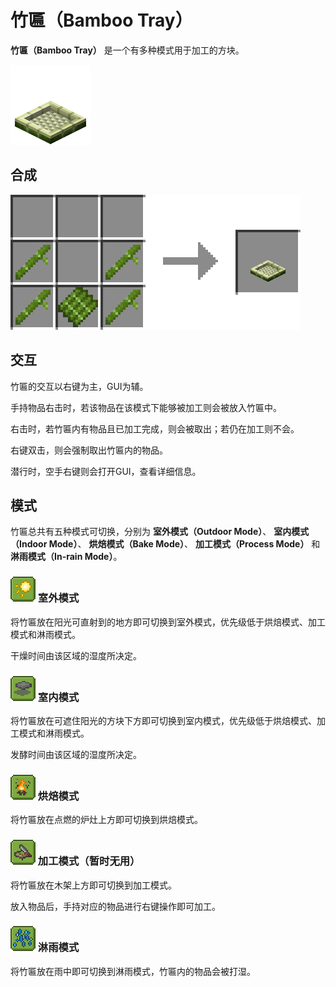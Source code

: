 # 竹匾（Bamboo Tray）

**竹匾（Bamboo Tray）**
是一个有多种模式用于加工的方块。

![竹匾](../.gitbook/assets/blocks/bamboo_tray.png)

## 合成

![竹子 * 4 + 竹板 * 1 → 竹匾 * 1](../.gitbook/assets/recipes/bamboo_tray_recipe.png)

## 交互

竹匾的交互以右键为主，GUI为辅。

手持物品右击时，若该物品在该模式下能够被加工则会被放入竹匾中。

右击时，若竹匾内有物品且已加工完成，则会被取出；若仍在加工则不会。

右键双击，则会强制取出竹匾内的物品。

潜行时，空手右键则会打开GUI，查看详细信息。

## 模式

竹匾总共有五种模式可切换，分别为
**室外模式（Outdoor Mode）**、
**室内模式（Indoor Mode）**、
**烘焙模式（Bake Mode）**、
**加工模式（Process Mode）**
和**淋雨模式（In-rain Mode）**。

### ![](../.gitbook/assets/others/outdoor_mode.png) 室外模式

将竹匾放在阳光可直射到的地方即可切换到室外模式，优先级低于烘焙模式、加工模式和淋雨模式。

干燥时间由该区域的湿度所决定。

### ![](../.gitbook/assets/others/indoor_mode.png) 室内模式

将竹匾放在可遮住阳光的方块下方即可切换到室内模式，优先级低于烘焙模式、加工模式和淋雨模式。

发酵时间由该区域的湿度所决定。

### ![](../.gitbook/assets/others/bake_mode.png) 烘焙模式

将竹匾放在点燃的炉灶上方即可切换到烘焙模式。

### ![](../.gitbook/assets/others/process_mode.png) 加工模式（暂时无用）

将竹匾放在木架上方即可切换到加工模式。

放入物品后，手持对应的物品进行右键操作即可加工。

### ![](../.gitbook/assets/others/in-rain_mode.png) 淋雨模式

将竹匾放在雨中即可切换到淋雨模式，竹匾内的物品会被打湿。


